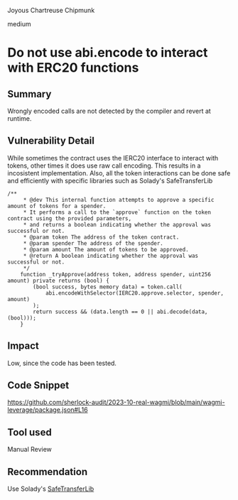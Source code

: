 Joyous Chartreuse Chipmunk

medium

# Do not use abi.encode to interact with ERC20 functions
## Summary
Wrongly encoded calls are not detected by the compiler and revert at runtime.

## Vulnerability Detail
While sometimes the contract uses the IERC20 interface to interact with tokens, other times it does use raw call encoding. This results in a incosistent implementation. Also, all the token interactions can be done safe and efficiently with specific libraries such as Solady's SafeTransferLib

```solidity 
/**
     * @dev This internal function attempts to approve a specific amount of tokens for a spender.
     * It performs a call to the `approve` function on the token contract using the provided parameters,
     * and returns a boolean indicating whether the approval was successful or not.
     * @param token The address of the token contract.
     * @param spender The address of the spender.
     * @param amount The amount of tokens to be approved.
     * @return A boolean indicating whether the approval was successful or not.
     */
    function _tryApprove(address token, address spender, uint256 amount) private returns (bool) {
        (bool success, bytes memory data) = token.call(
            abi.encodeWithSelector(IERC20.approve.selector, spender, amount)
        );
        return success && (data.length == 0 || abi.decode(data, (bool)));
    }
```
## Impact
Low, since the code has been tested.
## Code Snippet
https://github.com/sherlock-audit/2023-10-real-wagmi/blob/main/wagmi-leverage/package.json#L16
## Tool used

Manual Review

## Recommendation
Use Solady's [SafeTransferLib](https://github.com/Vectorized/solady/blob/main/src/utils/SafeTransferLib.sol)
